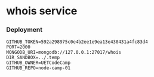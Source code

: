 # whois service


### Deployment

```
GITHUB_TOKEN=592a298975c0e4b2ee1e9ea13e430431a4fc83d4
PORT=2000
MONGODB_URI=mongodb://127.0.0.1:27017/whois
DIR_SANDBOX=../.temp
GITHUB_OWNER=UETCodeCamp
GITHUB_REPO=node-camp-01
```